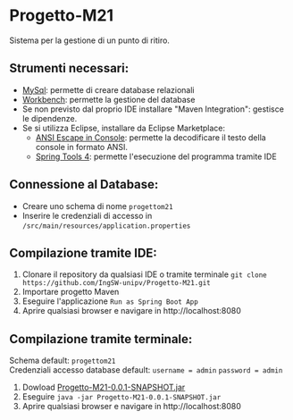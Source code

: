 # Progetto-M21
Sistema per la gestione di un punto di ritiro.

## Strumenti necessari:

 - [MySql](https://dev.mysql.com/downloads/mysql/): permette di creare database relazionali
 - [Workbench](https://www.mysql.com/it/products/workbench/): permette la gestione del database
 - Se non previsto dal proprio IDE installare "Maven Integration": gestisce le dipendenze.
 - Se si utilizza Eclipse, installare da Eclipse Marketplace:
    - [ANSI Escape in Console](https://marketplace.eclipse.org/content/ansi-escape-console): permette la decodificare il testo della console in formato ANSI.
   - [Spring Tools 4](https://marketplace.eclipse.org/content/spring-tools-4-aka-spring-tool-suite-4): permette l'esecuzione del programma tramite IDE

## Connessione al Database:

- Creare uno schema di nome `progettom21`
- Inserire le credenziali di accesso in  ` /src/main/resources/application.properties `

## Compilazione tramite IDE:

1. Clonare il repository da qualsiasi IDE o tramite terminale
`
git clone https://github.com/IngSW-unipv/Progetto-M21.git
`
2. Importare progetto Maven
3. Eseguire l'applicazione `Run as Spring Boot App `
4. Aprire qualsiasi browser e navigare in http://localhost:8080

## Compilazione tramite terminale:
Schema default: 
`progettom21`
 <br/> 
Credenziali accesso database default: 
`username = admin`
`password = admin`
1. Dowload [Progetto-M21-0.0.1-SNAPSHOT.jar](https://github.com/IngSW-unipv/Progetto-M21/releases/tag/v1.0)
2. Eseguire `java -jar Progetto-M21-0.0.1-SNAPSHOT.jar`
3. Aprire qualsiasi browser e navigare in http://localhost:8080
